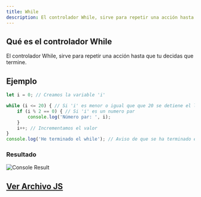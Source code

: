 ```yaml
---
title: While
description: El controlador While, sirve para repetir una acción hasta que tu decidas que termine.
---
```

## Qué es el controlador While
El controlador While, sirve para repetir una acción hasta que tu decidas que termine.

## Ejemplo
```js title="03-while.js"
let i = 0; // Creamos la variable 'i'

while (i <= 20) { // Si 'i' es menor o igual que que 20 se detiene el loop
    if (i % 2 == 0) { // Si 'i' es un numero par
        console.log('Número par: ', i);
    }
    i++; // Incrementamos el valor
}
console.log('He terminado el while'); // Aviso de que se ha terminado el while
```
### Resultado
![Console Result](/img/03-control-flujo/03-while.png)

## [Ver Archivo JS](/js/03-control-flujo/03-while.js)

